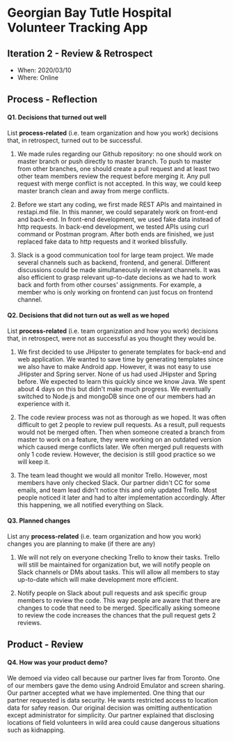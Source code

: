 # Georgian Bay Tutle Hospital Volunteer Tracking App


## Iteration 2 - Review & Retrospect

 * When: 2020/03/10
 * Where: Online

## Process - Reflection


#### Q1. Decisions that turned out well

List **process-related** (i.e. team organization and how you work) decisions that, in retrospect, turned out to be successful.
 
1. We made rules regarding our Github repository: no one should work on master branch or push directly to master branch. To push to master from other branches, one should create a pull request and at least two other team members review the request before merging it. Any pull request with merge conflict is not accepted. In this way, we could keep master branch clean and away from merge conflicts. 

2. Before we start any coding, we first made REST APIs and maintained in restapi.md file. In this manner, we could separately work on front-end and back-end. In front-end development, we used fake data instead of http requests. In back-end development, we tested APIs using curl command or Postman program. After both ends are finished, we just replaced fake data to http requests and it worked blissfully.

3. Slack is a good communication tool for large team project. We made several channels such as backend, frontend, and general. Different discussions could be made simultaneously in relevant channels. It was also efficient to grasp relevant up-to-date decions as we had to work back and forth from other courses' assignments. For example, a member who is only working on frontend can just focus on frontend channel.

#### Q2. Decisions that did not turn out as well as we hoped

List **process-related** (i.e. team organization and how you work) decisions that, in retrospect, were not as successful as you thought they would be.
 
1. We first decided to use JHipster to generate templates for back-end and web application. We wanted to save time by generating templates since we also have to make Android app. However, it was not easy to use JHipster and Spring server. None of us had used JHipster and Spring before. We expected to learn this quickly since we know Java. We spent about 4 days on this but didn't make much progress. We eventually switched to Node.js and mongoDB since one of our members had an experience with it.

2. The code review process was not as thorough as we hoped. It was often difficult to get 2 people to review pull requests. As a result, pull requests would not be merged often. Then when someone created a branch from master to work on a feature, they were working on an outdated version which caused merge conflicts later. We often merged pull requests with only 1 code review. However, the decision is still good practice so we will keep it.

3. The team lead thought we would all monitor Trello. However, most members have only checked Slack. Our partner didn't CC for some emails, and team lead didn't notice this and only updated Trello. Most people noticed it later and had to alter implementation accordingly. After this happening, we all notified everything on Slack.


#### Q3. Planned changes

List any **process-related** (i.e. team organization and how you work) changes you are planning to make (if there are any)
 
 1. We will not rely on everyone checking Trello to know their tasks. Trello will still be maintained for organization but, we will notify people on Slack channels or DMs about tasks. This will allow all members to stay up-to-date which will make development more efficient.
 
 2. Notify people on Slack about pull requests and ask specific group members to review the code. This way people are aware that there are changes to code that need to be merged. Specifically asking someone to review the code increases the chances that the pull request gets 2 reviews.


## Product - Review

#### Q4. How was your product demo?
 
 We demoed via video call because our partner lives far from Toronto. One of our members gave the demo using Android Emulator and screen sharing. Our partner accepted what we have implemented. One thing that our partner requested is data security. He wants restricted access to location data for safey reason. Our original decision was omitting authentication except administrator for simplicity. Our partner explained that disclosing locations of field volunteers in wild area could cause dangerous situations such as kidnapping.

